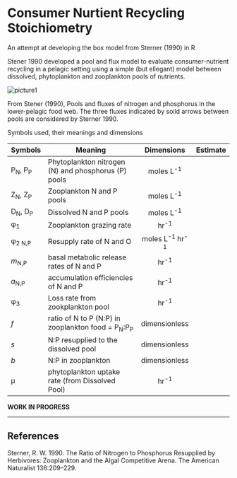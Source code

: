 # Consumer Nurtient Recycling Stoichiometry
An attempt at developing the box model from Sterner (1990) in R 

Stener 1990 developed a pool and flux model to evaluate consumer-nutrient recycling in a pelagic setting using a simple (but ellegant) model between dissolved, phytoplankton and zooplankton pools of nutrients.

![picture1](https://user-images.githubusercontent.com/36565183/48422785-60e58800-e72d-11e8-8fee-2e992cbb0125.png)

From Stener (1990), Pools and fluxes of nitrogen and phosphorus in the lower-pelagic food web. The three fluxes indicated by soild arrows between pools are considered by Sterner 1990.


Symbols used, their meanings and dimensions

| Symbols | Meaning | Dimensions | Estimate |
|---|----|:---:|:----:|
|P<sub>N</sub>, P<sub>P</sub>| Phytoplankton nitrogen (N) and phosphorus (P) pools | moles L<sup>-1</sup>|  |
|Z<sub>N</sub>, Z<sub>P</sub>| Zooplankton N and P pools | moles L<sup>-1</sup>|  |
|D<sub>N</sub>, D<sub>P</sub>| Dissolved N and P pools | moles L<sup>-1</sup>|  |
|&phi;<sub>1</sub>| Zooplankton grazing rate | hr<sup>-1</sup>|  |
|&phi;<sub>2 N,P</sub>| Resupply rate of N and O | moles L<sup>-1</sup> hr<sup>-1</sup>|  |
|*m*<sub>N,P</sub>| basal metabolic release rates of N and P | hr<sup>-1</sup>|  |
|*a*<sub>N,P</sub>| accumulation efficiencies of N and P | hr<sup>-1</sup>|  |
|&phi;<sub>3</sub>| Loss rate from zookplankton pool | hr<sup>-1</sup>|  |
|*f* | ratio of N to P (N:P) in zooplankton food = P<sub>N</sub>:P<sub>P</sub>| dimensionless | |
|*s* | N:P resupplied to the dissolved pool | dimensionless | |
|*b* | N:P in zooplankton | dimensionless | |
|&mu;| phytoplankton uptake rate (from Dissolved Pool)| hr<sup>-1</sup>|  |



__WORK IN PROGRESS__




***
## References
Sterner, R. W. 1990. The Ratio of Nitrogen to Phosphorus Resupplied by Herbivores: Zooplankton and the Algal Competitive Arena. The American Naturalist 136:209–229.
